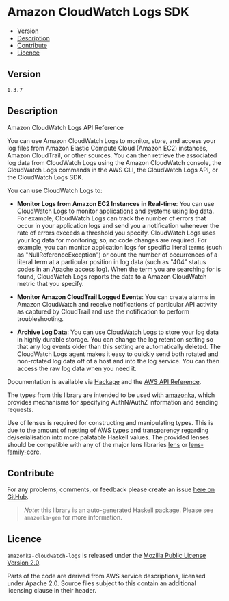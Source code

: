 # Amazon CloudWatch Logs SDK

* [Version](#version)
* [Description](#description)
* [Contribute](#contribute)
* [Licence](#licence)


## Version

`1.3.7`


## Description

Amazon CloudWatch Logs API Reference

You can use Amazon CloudWatch Logs to monitor, store, and access your
log files from Amazon Elastic Compute Cloud (Amazon EC2) instances,
Amazon CloudTrail, or other sources. You can then retrieve the
associated log data from CloudWatch Logs using the Amazon CloudWatch
console, the CloudWatch Logs commands in the AWS CLI, the CloudWatch
Logs API, or the CloudWatch Logs SDK.

You can use CloudWatch Logs to:

-   __Monitor Logs from Amazon EC2 Instances in Real-time__: You can use
    CloudWatch Logs to monitor applications and systems using log data.
    For example, CloudWatch Logs can track the number of errors that
    occur in your application logs and send you a notification whenever
    the rate of errors exceeds a threshold you specify. CloudWatch Logs
    uses your log data for monitoring; so, no code changes are required.
    For example, you can monitor application logs for specific literal
    terms (such as \"NullReferenceException\") or count the number of
    occurrences of a literal term at a particular position in log data
    (such as \"404\" status codes in an Apache access log). When the
    term you are searching for is found, CloudWatch Logs reports the
    data to a Amazon CloudWatch metric that you specify.

-   __Monitor Amazon CloudTrail Logged Events__: You can create alarms
    in Amazon CloudWatch and receive notifications of particular API
    activity as captured by CloudTrail and use the notification to
    perform troubleshooting.

-   __Archive Log Data__: You can use CloudWatch Logs to store your log
    data in highly durable storage. You can change the log retention
    setting so that any log events older than this setting are
    automatically deleted. The CloudWatch Logs agent makes it easy to
    quickly send both rotated and non-rotated log data off of a host and
    into the log service. You can then access the raw log data when you
    need it.

Documentation is available via [Hackage](http://hackage.haskell.org/package/amazonka-cloudwatch-logs)
and the [AWS API Reference](https://aws.amazon.com/documentation/).

The types from this library are intended to be used with [amazonka](http://hackage.haskell.org/package/amazonka),
which provides mechanisms for specifying AuthN/AuthZ information and sending requests.

Use of lenses is required for constructing and manipulating types.
This is due to the amount of nesting of AWS types and transparency regarding
de/serialisation into more palatable Haskell values.
The provided lenses should be compatible with any of the major lens libraries
[lens](http://hackage.haskell.org/package/lens) or [lens-family-core](http://hackage.haskell.org/package/lens-family-core).

## Contribute

For any problems, comments, or feedback please create an issue [here on GitHub](https://github.com/brendanhay/amazonka/issues).

> _Note:_ this library is an auto-generated Haskell package. Please see `amazonka-gen` for more information.


## Licence

`amazonka-cloudwatch-logs` is released under the [Mozilla Public License Version 2.0](http://www.mozilla.org/MPL/).

Parts of the code are derived from AWS service descriptions, licensed under Apache 2.0.
Source files subject to this contain an additional licensing clause in their header.
